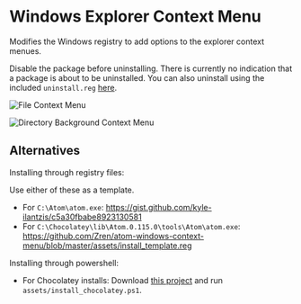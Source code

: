 Windows Explorer Context Menu
=============================

Modifies the Windows registry to add options to the explorer context menues.

Disable the package before uninstalling. There is currently no indication that a package is about to be uninstalled. You can also uninstall using the included `uninstall.reg` [here](https://github.com/Zren/atom-windows-context-menu/blob/master/assets/uninstall.reg).

![File Context Menu](http://i.imgur.com/3iRCt7m.png)

![Directory Background Context Menu](http://i.imgur.com/9v0UZKo.png)

Alternatives
------------

Installing through registry files:

Use either of these as a template.

* For `C:\Atom\atom.exe`: https://gist.github.com/kyle-ilantzis/c5a30fbabe8923130581
* For `C:\Chocolatey\lib\Atom.0.115.0\tools\Atom\atom.exe`: https://github.com/Zren/atom-windows-context-menu/blob/master/assets/install_template.reg

Installing through powershell:

* For Chocolatey installs: Download [this project](https://github.com/Zren/atom-windows-context-menu/archive/master.zip) and run `assets/install_chocolatey.ps1`.

